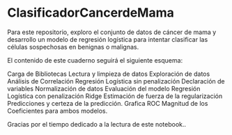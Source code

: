 # ClasificadorCancerdeMama

Para este repositorio, exploro el conjunto de datos de cáncer de mama y desarrollo un modelo de regresión logística para intentar 
clasificar las células sospechosas en benignas o malignas.

El contenido de este cuaderno seguirá el siguiente esquema:

Carga de Bibliotecas
Lectura y limpieza de datos
Exploración de datos
    Análisis de Correlación
Regresión Logística sin penalización
    Declaración de variables
    Normalización de datos
    Evaluación del modelo
Regresión Logística con penalización Ridge
    Estimación de fuerza de la regularización
Predicciones y certeza de la predicción.
    Grafica ROC
Magnitud de los Coeficientes para ambos modelos.

Gracias por el tiempo dedicado a la lectura de este notebook..
